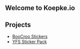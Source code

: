 ## Welcome to Koepke.io

## Projects
* [BooCroo Stickers](https://github.com/alexkoepke/boocroo)
* [YFS Sticker Pack](https://github.com/alexkoepke/yfs-sticker-pack)
